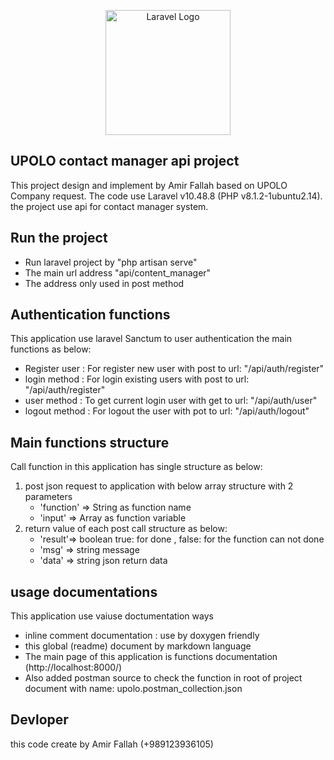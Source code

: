 <p align="center"><a href="https://upolo.com/" target="_blank"><img src="https://upolo.com/wp-content/uploads/2024/04/logo-site.png" height="200" alt="Laravel Logo"></a></p>

## UPOLO contact manager api project
This project design and implement by Amir Fallah based on UPOLO Company request.
The code use Laravel v10.48.8 (PHP v8.1.2-1ubuntu2.14). the project use api for contact manager system.
## Run the project 
- Run laravel project by "php artisan serve"
- The main url address "api/content_manager"
- The address only used in post method
## Authentication functions
This application use laravel Sanctum to user authentication  the main functions as below:
- Register user : For register new user with post to url: "/api/auth/register" 
- login method : For login existing users with post to url: "/api/auth/register"
- user method : To get current login user with get to url:  "/api/auth/user"
- logout method : For logout the user with pot to url: "/api/auth/logout"
 ## Main functions structure
Call function in this application has single structure as below:
1) post json request to application with below array structure with 2 parameters
    - 'function' => String as function name
    - 'input' => Array as function variable
2) return value of each post call structure as below:
    - 'result'=> boolean true: for done , false: for the function can not done
    - 'msg' => string message
    - 'data' => string json return data 

## usage documentations
This application use vaiuse doctumentation ways
- inline comment documentation : use by doxygen friendly
- this global (readme) document by markdown language
- The main page of this application is functions documentation (http://localhost:8000/)
- Also added postman source to check the function in root of project document with name: upolo.postman_collection.json





## Devloper 

this code create by Amir Fallah (+989123936105)

